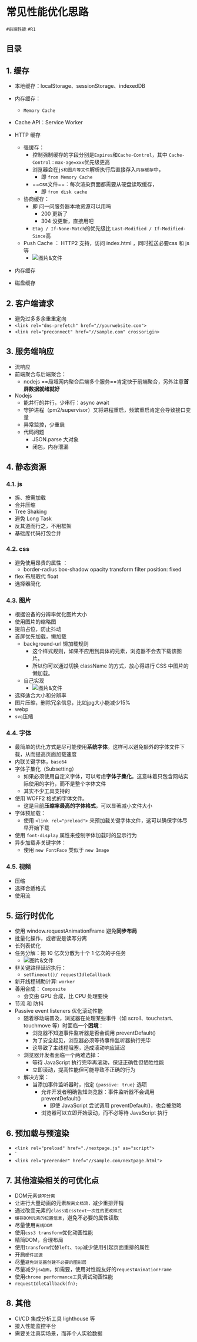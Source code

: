 
# 常见性能优化思路

`#前端性能` `#R1` 

## 目录
<!-- toc -->
 ## 1. 缓存 

- 本地缓存：localStorage、sessionStorage、indexedDB
- 内存缓存：
	- `Memory Cache`
- Cache API：Service Worker
- HTTP 缓存
	- 强缓存：
		- 控制强制缓存的字段分别是`Expires`和`Cache-Control`，其中 `Cache-Control：max-age=xxx`优先级更高
		- 浏览器会在`js和图片等文件`解析执行后直接存入`内存缓存`中，
			- 即 `from Memory Cache`
		- ==css文件==：每次渲染页面都需要从硬盘读取缓存，
			- 即 `from disk cache`
	- 协商缓存：
		- 即 问一问服务器本地资源可以用吗
			- 200 更新了
			- 304 没更新，直接用吧
		- `Etag / If-None-Match`的优先级比 `Last-Modified / If-Modified-Since`高
	- Push Cache ： HTTP2 支持，访问 index.html ，同时推送必要css 和 js 等
		- ![图片&文件](./files/20241025-15.png)


- 内存缓存
- 磁盘缓存
## 2. 客户端请求

- 避免过多多余重重定向
- `<link rel="dns-prefetch" href="//yourwebsite.com">`
- `<link rel="preconnect" href="//sample.com" crossorigin>`

## 3. 服务端响应

- 流响应
- 前端聚合与后端聚合：
	- nodejs ==局域网内聚合后端多个服务==肯定快于前端聚合，另外注意**首屏数据就绪就好**
- Nodejs
	- 能并行的并行，少串行：async await 
	- 守护进程（pm2/supervisor）又将进程重启，频繁重启肯定会导致接口变量
	- 异常监控，少重启
	- 代码问题
		- JSON.parse 大对象
		- 闭包，内存泄漏

## 4. 静态资源

### 4.1. js  

- 拆、按需加载  
- 合并压缩  
- Tree Shaking  
- 避免 Long Task  
- 反其道而行之，不用框架  
- 基础库代码打包合并 

### 4.2. css  

- 避免使用昂贵的属性 ：
	- border-radius box-shadow opacity transform filter position: fixed  
- flex 布局取代 float  
- 选择器简化  

### 4.3. 图片

- 根据设备的分辨率优化图片大小  
- 使用图片的缩略图  
- 提前占位，防止抖动
- 首屏优先加载，懒加载
	- background-url 懒加载规则
		- 这个样式规则，如果不应用到具体的元素，浏览器不会去下载该图片。
		- 所以你可以通过切换 className 的方式，放心得进行 CSS 中图片的懒加载。
	- 自己实现
		- ![图片&文件](./files/20241025-16.png)
- 选择适合大小和分辨率
- 图片压缩，删除冗余信息，比如jpg大小能减少15%
- webp
- `svg`压缩

### 4.4. 字体

- 最简单的优化方式是尽可能使用**系统字体**。这样可以避免额外的字体文件下载，从而提高页面加载速度
- 内联关键字体，`base64`
- 字体子集化（Subsetting）
	- 如果必须使用自定义字体，可以考虑**字体子集化**。这意味着只包含网站实际使用的字符，而不是整个字体文件
	- 其实不少工具支持的
- 使用 WOFF2 格式的字体文件。
	- 这是目前**压缩率最高的字体格式**，可以显著减小文件大小
- 字体预加载：
	- 使用 `<link rel="preload">` 来预加载关键字体文件，这可以确保字体尽早开始下载
- 使用 `font-display` 属性来控制字体加载时的显示行为
- 异步加载非关键字体：
	- 使用 `new FontFace` 类似于 `new Image`

### 4.5. 视频

- 压缩
- 选择合适格式
- 使用流

## 5. 运行时优化

- 使用 window.requestAnimationFrame 避免**同步布局**
- 批量化操作，或者说是读写分离
- 长列表优化
- 任务分解：把 10 亿次分散为十个 1 亿次的子任务
	- ![图片&文件](./files/20241025-17.png)
- 非关键路径延迟执行：
	- `setTimeout()/ requestIdleCallback`
- 新开线程辅助计算: `worker`
- 善用合成： `Composite`
	- 会交由 GPU 合成，比 CPU 处理要快
- 节流 和 防抖
- Passive event listeners 优化滚动性能
	- 随着移动端普及，浏览器在处理某些事件（如 scroll、touchstart、touchmove 等）时面临一个**困境**：
		- 浏览器不知道事件监听器是否会调用 preventDefault()
		- 为了安全起见，浏览器必须等待事件监听器执行完毕
		- 这导致了主线程阻塞，造成滚动响应延迟
	- 浏览器开发者面临一个两难选择：
		- 等待 JavaScript 执行完毕再滚动，保证正确性但牺牲性能
		- 立即滚动，提高性能但可能导致不正确的行为
	- 解决方案：
		- 当添加事件监听器时，指定 `{passive: true}` 选项
			- 允许开发者明确告知浏览器：事件监听器不会调用 preventDefault()
				- 即使 JavaScript 尝试调用 preventDefault()，也会被忽略
			- 浏览器可以立即开始滚动，而不必等待 JavaScript 执行

## 6. 预加载与预渲染

- `<link rel="preload" href="./nextpage.js" as="script">`
- `<link rel="preload" as="video" href="/static/sample.mp4">
- `<link rel="prerender" href="//sample.com/nextpage.html">`

## 7. 其他渲染相关的可优化点

- DOM元素`读写分离`
- 让进行大量动画的元素`脱离文档流，`减少重排开销
- 通过改变元素的`class或csstext一次性的更改样式`
- `缓存DOM元素的位置信息`，避免不必要的属性读取
- 尽量使用`离线DOM`
- 使用`css3 transform`优化动画性能
- 精简DOM，合理布局
- 使用`transform`代替`left`、`top`减少使用引起页面重排的属性
- 开启`硬件加速`
- 尽量`避免浏览器创建不必要的图形层`
- 尽量减少`js动画`，如需要，使用对性能友好的`requestAnimationFrame`
- 使用`chrome performance工`具调试动画性能
- `requestIdleCallback(fn);`

## 8. 其他

- CI/CD 集成分析工具 lighthouse 等
- 接入性能监控平台
- 需要关注真实场景，而非个人实验数据
